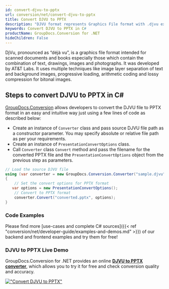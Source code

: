 ```yaml
---
id: convert-djvu-to-pptx
url: conversion/net/convert-djvu-to-pptx
title: Convert DJVU to PPTX
description: "DJVU format represents Graphics File format with .djvu extension. Learn how to convert DJVU to PPTX file programmatically in C# language using GroupDocs.Conversion for .NET library."
keywords: Convert DJVU to PPTX in C#
productName: GroupDocs.Conversion for .NET
hideChildren: False
---
```


DjVu, pronounced as “déjà vu”, is a graphics file format intended for scanned documents and books especially those which contain the combination of text, drawings, images and photographs. It was developed by AT&T Labs. It uses multiple techniques like image layer separation of text and background images, progressive loading, arithmetic coding and lossy compression for bitonal images.

## Steps to convert DJVU to PPTX in C#

[GroupDocs.Conversion](https://products.groupdocs.com/conversion/net) allows developers to convert the DJVU file to PPTX format in an easy and intuitive way just using a few lines of code as described below:

* Create an instance of `Converter` class and pass source DJVU file path as a constructor parameter. You may specify absolute or relative file path as per your requirements. 
* Create an instance of `PresentationConvertOptions` class.
* Call `Converter` class `Convert` method and pass the filename for the converted PPTX file and the `PresentationConvertOptions` object from the previous step as parameters.

```csharp
// Load the source DJVU file
using (var converter = new GroupDocs.Conversion.Converter("sample.djvu"))
{
    // Set the convert options for PPTX format
   var options = new PresentationConvertOptions();
    // Convert to PPTX format
    converter.Convert("converted.pptx", options);
}
```

### Code Examples

Please find more [use-cases and complete C# sources]({{< ref "conversion/net/developer-guide/examples-and-demos.md" >}}) of our backend and frontend examples and try them for free!

### DJVU to PPTX Live Demo

GroupDocs.Conversion for .NET provides an online [**DJVU to PPTX converter**](https://products.groupdocs.app/conversion/djvu-to-pptx), which allows you to try it for free and check conversion quality and accuracy.

[!["Convert DJVU to PPTX"](conversion/net/images/convert-to-pptx/convert-djvu-to-pptx.png)](https://products.groupdocs.app/conversion/djvu-to-pptx)